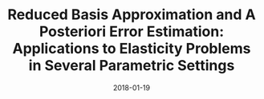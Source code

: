 ---
title: "Reduced Basis Approximation and A Posteriori Error Estimation: Applications to Elasticity Problems in Several Parametric Settings"
collection: publications
permalink: /publication/2018-01-19-Reduced-Basis-Approximation-and-A-Posteriori-Error-Estimation-Applications-to-Elasticity-Problems-in-Several-Parametric-Settings
date: 2018-01-19
item: 1
venue: 'In the proceedings of Numerical Methods for PDEs: State of the Art Techniques'
paperurl: 'https://doi.org/10.1007/978-3-319-94676-4_8'
authors: 'D.B.P. Huynh, F. Pichi, G. Rozza'
pubsource: 'proceeding'
biblio: >
     @proceedings{Huynh2018,\
 
     author={Huynh, D.~B. ~P. and Pichi, F. and Rozza, G.},\
 
     title={Reduced Basis Approximation and A Posteriori Error Estimation: Applications to Elasticity Problems in Several Parametric Settings},\
 
     bookTitle={Numerical Methods for PDEs: State of the Art Techniques},\
 
     year={2018},\
 
     publisher={Springer International Publishing},\
 
     address={Cham},\
 
     pages={203--247},\
 
     isbn={978-3-319-94676-4},\
 
     doi={10.1007/978-3-319-94676-4_8}}
---